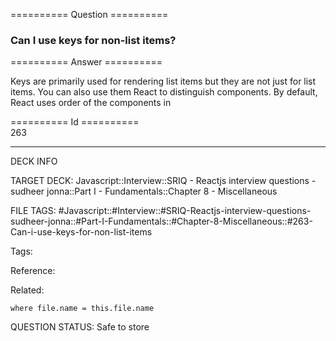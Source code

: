 ========== Question ==========  

### Can I use keys for non-list items?  

========== Answer ==========  

Keys are primarily used for rendering list items but they are not just for list items. You can also use them React to distinguish components. By default, React uses order of the components in

========== Id ==========  
263

---

DECK INFO

TARGET DECK: Javascript::Interview::SRIQ - Reactjs interview questions - sudheer jonna::Part I - Fundamentals::Chapter 8 - Miscellaneous

FILE TAGS: #Javascript::#Interview::#SRIQ-Reactjs-interview-questions-sudheer-jonna::#Part-I-Fundamentals::#Chapter-8-Miscellaneous::#263-Can-i-use-keys-for-non-list-items

Tags:

Reference:

Related:

```dataview
where file.name = this.file.name
```

QUESTION STATUS: Safe to store
